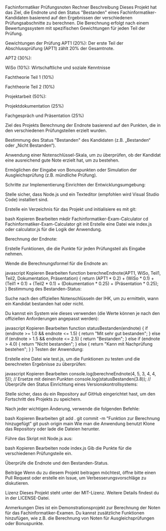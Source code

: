 Fachinformatiker Prüfungsnoten Rechner
Beschreibung
Dieses Projekt hat das Ziel, die Endnote und den Status "Bestanden" eines Fachinformatiker-Kandidaten basierend auf den Ergebnissen der verschiedenen Prüfungsabschnitte zu berechnen. Die Berechnung erfolgt nach einem Bewertungssystem mit spezifischen Gewichtungen für jeden Teil der Prüfung.

Gewichtungen der Prüfung
APT1 (20%): Der erste Teil der Abschlussprüfung (APT1) zählt 20% der Gesamtnote.

APT2 (30%):

WiSo (10%): Wirtschaftliche und soziale Kenntnisse

Fachtheorie Teil 1 (10%)

Fachtheorie Teil 2 (10%)

Projektarbeit (50%):

Projektdokumentation (25%)

Fachgespräch und Präsentation (25%)

Ziel des Projekts
Berechnung der Endnote basierend auf den Punkten, die in den verschiedenen Prüfungsteilen erzielt wurden.

Bestimmung des Status "Bestanden" des Kandidaten (z.B. „Bestanden“ oder „Nicht Bestanden“).

Anwendung einer Notenschlüssel-Skala, um zu überprüfen, ob der Kandidat eine ausreichend gute Note erzielt hat, um zu bestehen.

Ermöglichen der Eingabe von Bonuspunkten oder Simulation der Ausgleichsprüfung (z.B. mündliche Prüfung).

Schritte zur Implementierung
Einrichten der Entwicklungsumgebung:

Stelle sicher, dass Node.js und ein Texteditor (empfohlen wird Visual Studio Code) installiert sind.

Erstelle ein Verzeichnis für das Projekt und initialisiere es mit git:

bash
Kopieren
Bearbeiten
mkdir Fachinformatiker-Exam-Calculator
cd Fachinformatiker-Exam-Calculator
git init
Erstelle eine Datei wie index.js oder calculator.js für die Logik der Anwendung.

Berechnung der Endnote:

Erstelle Funktionen, die die Punkte für jeden Prüfungsteil als Eingabe nehmen.

Wende die Berechnungsformel für die Endnote an:

javascript
Kopieren
Bearbeiten
function berechneEndnote(APT1, WiSo, Teil1, Teil2, Dokumentation, Präsentation) {
    return (APT1 * 0.2) + (WiSo * 0.1) + (Teil1 * 0.1) + (Teil2 * 0.1) + (Dokumentation * 0.25) + (Präsentation * 0.25);
}
Bestimmung des Bestanden-Status:

Suche nach den offiziellen Notenschlüsseln der IHK, um zu ermitteln, wann ein Kandidat bestanden hat oder nicht.

Du kannst ein System wie dieses verwenden (die Werte können je nach den offiziellen Anforderungen angepasst werden):

javascript
Kopieren
Bearbeiten
function statusBestanden(endnote) {
    if (endnote >= 1.0 && endnote <= 1.5) {
        return "Mit sehr gut bestanden";
    } else if (endnote > 1.5 && endnote <= 2.5) {
        return "Bestanden";
    } else if (endnote > 4.0) {
        return "Nicht bestanden";
    } else {
        return "Kann mit Nachprüfung bestehen";
    }
}
Testen der Anwendung:

Erstelle eine Datei wie test.js, um die Funktionen zu testen und die berechneten Ergebnisse zu überprüfen:

javascript
Kopieren
Bearbeiten
console.log(berechneEndnote(4, 5, 3, 4, 4, 5)); // Ersetze mit deinen Punkten
console.log(statusBestanden(3.8)); // Überprüfe den Status
Einrichtung eines Versionskontrollsystems:

Stelle sicher, dass du ein Repository auf GitHub eingerichtet hast, um den Fortschritt des Projekts zu speichern.

Nach jeder wichtigen Änderung, verwende die folgenden Befehle:

bash
Kopieren
Bearbeiten
git add .
git commit -m "Funktion zur Berechnung hinzugefügt"
git push origin main
Wie man die Anwendung benutzt
Klone das Repository oder lade die Dateien herunter.

Führe das Skript mit Node.js aus:

bash
Kopieren
Bearbeiten
node index.js
Gib die Punkte für die verschiedenen Prüfungsteile ein.

Überprüfe die Endnote und den Bestanden-Status.

Beiträge
Wenn du zu diesem Projekt beitragen möchtest, öffne bitte einen Pull Request oder erstelle ein Issue, um Verbesserungsvorschläge zu diskutieren.

Lizenz
Dieses Projekt steht unter der MIT-Lizenz. Weitere Details findest du in der LICENSE-Datei.

Anmerkungen
Dies ist ein Demonstrationsprojekt zur Berechnung der Noten für das Fachinformatiker-Examen. Du kannst zusätzliche Funktionen hinzufügen, wie z.B. die Berechnung von Noten für Ausgleichsprüfungen oder Bonuspunkte.

